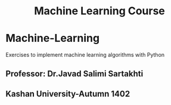 <h1 align="center">Machine Learning Course</h1>

# Machine-Learning
Exercises to implement machine learning algorithms with Python
## Professor: Dr.Javad Salimi Sartakhti
## Kashan University-Autumn 1402
